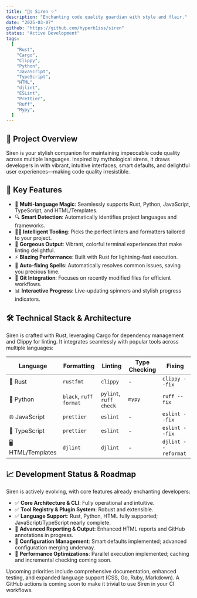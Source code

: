 ```yaml
---
title: "🧜‍♀️ Siren ✨"
description: "Enchanting code quality guardian with style and flair."
date: "2025-03-07"
github: "https://github.com/hyperb1iss/siren"
status: "Active Development"
tags:
  [
    "Rust",
    "Cargo",
    "Clippy",
    "Python",
    "JavaScript",
    "TypeScript",
    "HTML",
    "djlint",
    "ESLint",
    "Prettier",
    "Ruff",
    "Mypy",
  ]
---
```


## 🌟 Project Overview

Siren is your stylish companion for maintaining impeccable code quality across multiple languages. Inspired by mythological sirens, it draws developers in with vibrant, intuitive interfaces, smart defaults, and delightful user experiences—making code quality irresistible.

## 🚀 Key Features

- 🌈 **Multi-language Magic**: Seamlessly supports Rust, Python, JavaScript, TypeScript, and HTML/Templates.
- 🔍 **Smart Detection**: Automatically identifies project languages and frameworks.
- 🧙‍♀️ **Intelligent Tooling**: Picks the perfect linters and formatters tailored to your project.
- 💅 **Gorgeous Output**: Vibrant, colorful terminal experiences that make linting delightful.
- ⚡ **Blazing Performance**: Built with Rust for lightning-fast execution.
- 🔧 **Auto-fixing Spells**: Automatically resolves common issues, saving you precious time.
- 🔄 **Git Integration**: Focuses on recently modified files for efficient workflows.
- 📊 **Interactive Progress**: Live-updating spinners and stylish progress indicators.

## 🛠️ Technical Stack & Architecture

Siren is crafted with Rust, leveraging Cargo for dependency management and Clippy for linting. It integrates seamlessly with popular tools across multiple languages:

| Language          | Formatting             | Linting                | Type Checking | Fixing              |
| ----------------- | ---------------------- | ---------------------- | ------------- | ------------------- |
| 🦀 Rust           | `rustfmt`              | `clippy`               | -             | `clippy --fix`      |
| 🐍 Python         | `black`, `ruff format` | `pylint`, `ruff check` | `mypy`        | `ruff --fix`        |
| 🌐 JavaScript     | `prettier`             | `eslint`               | -             | `eslint --fix`      |
| 📘 TypeScript     | `prettier`             | `eslint`               | -             | `eslint --fix`      |
| 🖥️ HTML/Templates | `djlint`               | `djlint`               | -             | `djlint --reformat` |

## 📈 Development Status & Roadmap

Siren is actively evolving, with core features already enchanting developers:

- ✅ **Core Architecture & CLI**: Fully operational and intuitive.
- ✅ **Tool Registry & Plugin System**: Robust and extensible.
- ✅ **Language Support**: Rust, Python, HTML fully supported; JavaScript/TypeScript nearly complete.
- 🔄 **Advanced Reporting & Output**: Enhanced HTML reports and GitHub annotations in progress.
- 🔄 **Configuration Management**: Smart defaults implemented; advanced configuration merging underway.
- 🔄 **Performance Optimizations**: Parallel execution implemented; caching and incremental checking coming soon.

Upcoming priorities include comprehensive documentation, enhanced testing, and expanded language support (CSS, Go, Ruby, Markdown). A GitHub actions is coming soon to make it trivial to use Siren in your CI workflows.
